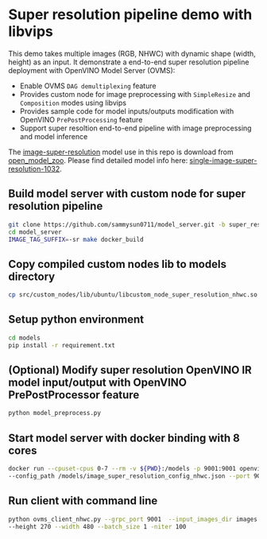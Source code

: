 # Super resolution pipeline demo with libvips

This demo takes multiple images (RGB, NHWC) with dynamic shape (width, height) as an input. It demonstrate a end-to-end super resolution pipeline deployment with OpenVINO Model Server (OVMS):
- Enable OVMS `DAG demultiplexing` feature
- Provides custom node for image preprocessing with `SimpleResize` and `Composition` modes using libvips
- Provides sample code for model inputs/outputs modification with OpenVINO `PrePostProcessing` feature
- Support super resoltion end-to-end pipeline with image preprocessing and model inference

The [image-super-resolution](https://arxiv.org/abs/1807.06779) model use in this repo is download from [open_model_zoo](https://github.com/openvinotoolkit/open_model_zoo). Please find detailed model info here: [single-image-super-resolution-1032](https://github.com/openvinotoolkit/open_model_zoo/tree/master/models/intel/single-image-super-resolution-1032).

## Build model server with custom node for super resolution pipeline
```bash
git clone https://github.com/sammysun0711/model_server.git -b super_resolution_demo
cd model_server
IMAGE_TAG_SUFFIX=-sr make docker_build
```

## Copy compiled custom nodes lib to models directory
```bash
cp src/custom_nodes/lib/ubuntu/libcustom_node_super_resolution_nhwc.so  models/
```

## Setup python environment
```bash
cd models
pip install -r requirement.txt 
```

## (Optional) Modify super resolution OpenVINO IR model input/output with OpenVINO PrePostProcessor feature
```bash
python model_preprocess.py
```

## Start model server with docker binding with 8 cores
```bash
docker run --cpuset-cpus 0-7 --rm -v ${PWD}:/models -p 9001:9001 openvino/model_server:latest-sr \
--config_path /models/image_super_resolution_config_nhwc.json --port 9001
```

## Run client with command line
```bash
python ovms_client_nhwc.py --grpc_port 9001  --input_images_dir images --model_name super_resolution \
--height 270 --width 480 --batch_size 1 -niter 100
```
